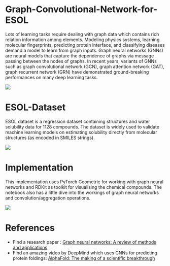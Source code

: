 # Graph-Convolutional-Network-for-ESOL

Lots of learning tasks require dealing with graph data which contains rich relation information among elements.
Modeling physics systems, learning molecular fingerprints, predicting protein interface, and classifying diseases
demand a model to learn from graph inputs. Graph neural networks (GNNs) are neural models that capture the dependence of graphs via message passing between the nodes of graphs. In
recent years, variants of GNNs such as graph convolutional network (GCN), graph attention network (GAT), graph
recurrent network (GRN) have demonstrated ground-breaking performances on many deep learning tasks.

![](https://perfectial.com/wp-content/uploads/2021/01/GNN-03-scaled.jpg)

# ESOL-Dataset

ESOL dataset is a regression dataset containing structures and water solubility data for 1128 compounds. The dataset is widely used to validate machine learning models on estimating solubility directly from molecular structures (as encoded in SMILES strings).

![](https://images.deepai.org/converted-papers/2006.06909/x1.png)

# Implementation

This implementation uses PyTorch Geometric for working with graph neural networks and RDKit as toolkit for visualising the chemical compounds. The notebook also has a little dive into the workings of graph neural networks and convolution/aggregation operations.

![](https://miro.medium.com/max/1400/1*vEd7QVWyJhy5jBkQ0McKgg.png)

# References

* Find a research paper : [Graph neural networks: A review of methods and applications](https://arxiv.org/ftp/arxiv/papers/1812/1812.08434.pdf)
* Find an amazing video by DeepMind which uses GNNs for predicting protein foldings: [AlphaFold: The making of a scientific breakthrough](https://www.youtube.com/watch?v=gg7WjuFs8F4)

